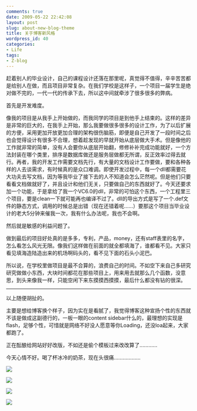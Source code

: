 ```yaml
---
comments: true
date: 2009-05-22 22:42:08
layout: post
slug: about-new-blog-theme
title: 关于博客新风格
wordpress_id: 40
categories:
- Life
tags:
- Z-blog
---
```


赶着别人的毕业设计，自己的课程设计还落在那里呢，真觉得不值得，辛辛苦苦都是给别人在做，而且项目非常复杂。在我们学校是这样子，一个项目一届学生是绝对做不完的，一代一代的传承下去，所以这中间就牵涉了很多很多的弊病。




首先是开发难度。




像我的项目是从我手上开始做的，而我同学的项目是到他手上结束的。这样的差异是非常的巨大的，在我手上开始，那么我要做很多很多的设计工作，为了以后扩展的方便，采用更加开放更加合理的架构很伤脑筋，即便是自己开发了一段时间之后也会觉得设计有很多不合理，想着趁发现的早就开始从底层做大手术。但是像他的工作就非常的简单，没有人会要你从底层开始翻，修修补补完成功能就好，一个方法封装在哪个类里，排序是数据库做还是服务层做都无所谓，反正效率过得去就行。再者，我的开发工作需要文档先行，有大量的文档设计工作要做，要和各种各样的人去谈需求，有时候真的是众口难调。即使开发过程中，每一个dll都需要花大功夫去写文档，因为等我毕业了接下去的人不知道会怎么茫然呢。但是他们只要看看文档做就好了，并且设计和他们无关，只要做自己的东西就好了。今天还要求加一个功能，于是拿给了我一个VC6.0的dll，非常的可怕这个东西，一个工程里三个项目，要是clean一下就可能再也编译不过了。dll的导出方式是写了一个.def文件的静态方式，调用的时候总是出错（现在还错着呢……）要那这个项目当毕业设计的老大5分钟来催我一次，我有什么办法呢，我也不会啊。




然后就是敏感的利益问题了。




做到最后的项目好处真的是多多，专利，产品，money，还有staff表里的名字，怎么看怎么风光无限。像我们这样做在前面的就全都填海了，谁都看不见。大家只看见填海造陆造出来的机场啊码头的，看不见下面的石头小泥巴。




所以说，在学校里做项目是最不合算的，浪费自己的时间。不如空下来自己多研究研究做做小东西，大块时间都花在那些项目上，用来用去就那么几个函数，没意思，到头来像我一样，只能空闲下来东摸摸西摸摸，最后什么都没有钻的很深。




* * *




以上随便胡扯的。




主要是想给博客换个样子，因为实在是看腻了，我觉得博客这种宣扬个性的东西就不该是做成这副德行的，一板一眼的content sidebar什么的，最理想的实现是flash，足够个性，可惜就是网络不好没人愿意等你Loading，还没loa起来，大家都跑了。




正在酝酿给网站好好改版，不如还是偷个模板过来改改算了…………




今天心情不好。喝了杯冰冷的奶茶，现在头很痛………………  






![](/upload/090219051829937.jpg)




![](/upload/090219051831468.jpg)




![](/upload/090219051855984.jpg)




![](/upload/090219053103375.jpg)
